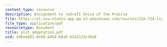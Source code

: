```yaml
---
content_type: resource
description: Assignment to redraft Voice of the Prairie
file: https://ol-ocw-studio-app-qa.s3.amazonaws.com/courses/21m-734-lighting-design-for-the-theatre-fall-2003/e96aeb810c68a4b4b8a661a2123c30a8_plot_adaptation.pdf
file_type: application/pdf
resourcetype: Document
title: plot_adaptation.pdf
uid: e96aeb81-0c68-a4b4-b8a6-61a2123c30a8
---
```

